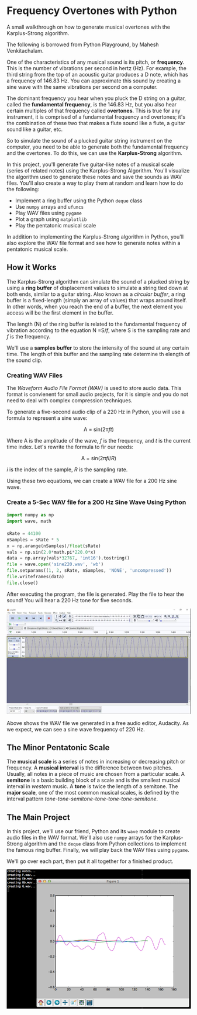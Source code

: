 # Frequency Overtones with Python  

A small walkthrough on how to generate musical overtones with the Karplus-Strong algorithm.  

The following is borrowed from Python Playground, by Mahesh Venkitachalam.    

One of the characteristics of any musical sound is its pitch, or **frequency**. This is the number of vibrations per second in hertz (Hz). For example, the third string from the top of an acoustic guitar produces a D note, which has a frequency of 146.83 Hz. You can approximate this sound by creating a sine wave with the same vibrations per second on a computer.  

The dominant frequency you hear when you pluck the D string on a guitar, called the **fundamental frequency**, is the 146.83 Hz, but you also hear certain multiples of that frequency called **overtones**. This is true for any instrument, it is comprised of a fundamental frequency and overtones; it's the combination of these two that makes a flute sound like a flute, a guitar sound like a guitar, etc.  

So to simulate the sound of a plucked guitar string instrument on the computer, you need to be able to generate both the fundamental frequency and the overtones. To do this, we can use the **Karplus-Strong** algorithm.  

In this project, you'll generate five guitar-like notes of a musical scale (series of related notes) using the Karplus-Strong Algorithm. You'll visualize the algorithm used to generate these notes and save the sounds as WAV files. You'll also create a way to play them at random and learn how to do the following:  

* Implement a ring buffer using the Python `deque` class  
* Use `numpy` arrays and `ufuncs`  
* Play WAV files using `pygame`  
* Plot a graph using `matplotlib`  
* Play the pentatonic musical scale  

In addition to implementing the Karplus-Strong algorithm in Python, you'll also explore the WAV file format and see how to generate notes within a pentatonic musical scale.  


## How it Works  

The Karplus-Strong algorithm can simulate the sound of a plucked string by using a **ring buffer** of displacement values to simulate a string tied down at both ends, similar to a guitar string. Also known as a *circular buffer*, a ring buffer is a fixed-length (simply an array of values) that wraps around itself. In other words, when you reach the end of a buffer, the next element you access will be the first element in the buffer.  

The length (N) of the ring buffer is related to the fundamental frequency of vibration according to the equation N =S/*f*, where S is the sampling rate and *f* is the frequency.  

We'll use a **samples buffer** to store the intensity of the sound at any certain time. The length of this buffer and the sampling rate determine th elength of the sound clip.  

### Creating WAV Files  

The *Waveform Audio File Format (WAV)* is used to store audio data. This format is convienent for small audio projects, for it is simple and you do  not need to deal with complex compression techniques.  

To generate a five-second audio clip of a 220 Hz in Python, you will use a formula to represent a sine wave:

<center>  

A = sin(2π*ft*)  

</center>  

Where A is the amplitude of the wave, *f* is the frequency, and *t* is the current time index. Let's rewrite the formula to fir our needs:  

<center>  

A = sin(2π*fi*/*R*)

</center>  

*i* is the index of the sample, *R* is the sampling rate.  

Using these two equations, we can create a WAV file for a 200 Hz sine wave.  

### Create a 5-Sec WAV file for a 200 Hz Sine Wave Using Python  

```python  
import numpy as np
import wave, math

sRate = 44100
nSamples = sRate * 5
x = np.arange(nSamples)/float(sRate)
vals = np.sin(2.0*math.pi*220.0*x)
data = np.array(vals*32767, 'int16').tostring()
file = wave.open('sine220.wav', 'wb')
file.setparams((1, 2, sRate, nSamples, 'NONE', 'uncompressed'))
file.writeframes(data)
file.close()
```  

After executing the program, the file is generated. Play the file to hear the sound! You will hear a 220 Hz tone for five seconds.  

<center>  

![220hz sine wave](images/sine_wave_220hz.jpg)  

</center>  

Above shows the WAV file we generated in a free audio editor, Audacity. As we expect, we can see a sine wave frequency of 220 Hz. 

## The Minor Pentatonic Scale  

The **musical scale** is a series of notes in increasing or decreasing pitch or frequency. A **musical interval** is the difference between two pitches. Usually, all notes in a piece of music are chosen from a particular scale. A **semitone** is a basic building block of a scale and is the smallest musical interval in *western* music. A **tone** is twice the length of a semitone. The **major scale**, one of the most common musical scales, is defined by the interval pattern *tone-tone-semitone-tone-tone-tone-semitone*.  

## The Main Project  
In this project, we'll use our friend, Python and its `wave` module to create audio files in the WAV format. We'll also use `numpy` arrays for the Karplus-Strong algorithm and the `deque` class from Python collections to implement the famous ring buffer. Finally, we will play back the WAV files using `pygame`.  

We'll go over each part, then put it all together for a finished product.  

<center>  

![simulate pluck](images/plucked_string_simulation.jpg)
</center>  




